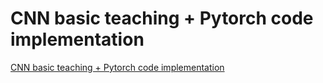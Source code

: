 # CNN basic teaching + Pytorch code implementation
[CNN basic teaching + Pytorch code implementation](https://aiwithcloud.com/2022/09/15/cnn_basic_teaching__pytorch_code_implementation/)